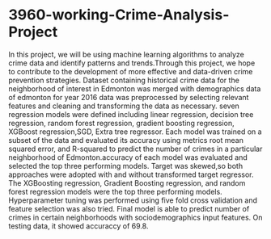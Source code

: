 # 3960-working-Crime-Analysis-Project
In this project, we will be using machine learning algorithms to analyze crime data and identify patterns and trends.Through this project,
we hope to contribute to the development of more effective and data-driven crime prevention strategies.
Dataset containing historical crime data for the neighborhood of interest in Edmonton was merged with demographics data of edmonton for year 2016
data was preprocessed by selecting relevant features and cleaning and transforming the data as necessary.
seven regression models were defined including linear regression, decision tree regression, random forest regression, gradient boosting regression,
XGBoost regression,SGD, Extra tree regressor.
Each model was trained on a subset of the data and evaluated its accuracy using metrics 
root mean squared error, and R-squared to predict the number of crimes in a particular neighborhood of Edmonton.accuracy of each model was evaluated and 
selected the top three performing models. 
Target was skewed,so both approaches were adopted with and without  transformed target regressor.
The XGBoosting regression, Gradient Boosting regression, and random forest regression models were the top three performing models.
Hyperparameter tuning was performed using five fold cross validation and feature selection was also tried.
Final model is able to predict number of crimes in certain neighborhoods with sociodemographics input features.
On testing data, it showed accuraccy of 69.8.
